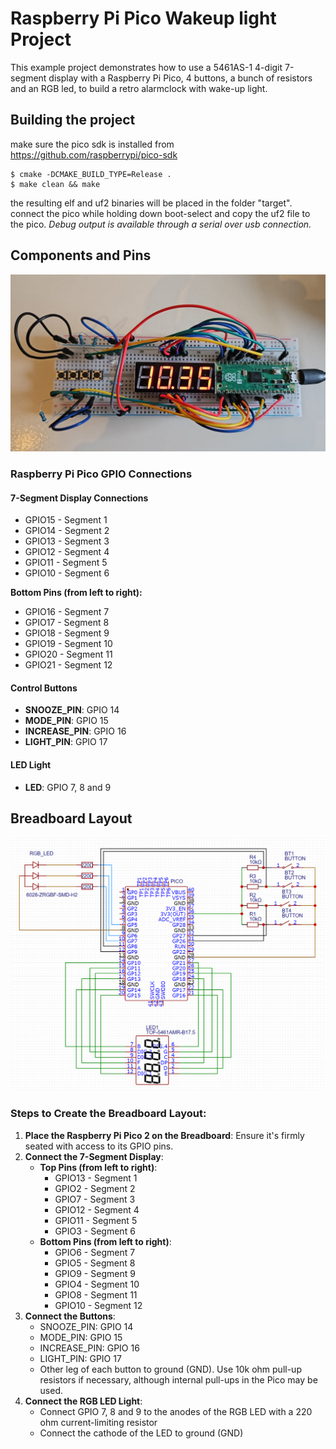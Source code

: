 # Raspberry Pi Pico Wakeup light Project

This example project demonstrates how to use a 5461AS-1 4-digit 7-segment display with a Raspberry Pi Pico, 4 buttons, a bunch of resistors and an RGB led, to build a retro alarmclock with wake-up light.

## Building the project
make sure the pico sdk is installed from https://github.com/raspberrypi/pico-sdk 
```
$ cmake -DCMAKE_BUILD_TYPE=Release .
$ make clean && make
```

the resulting elf and uf2 binaries will be placed in the folder "target". 
connect the pico while holding down boot-select and copy the uf2 file to the pico. 
_Debug output is available through a serial over usb connection._

## Components and Pins

![Breadboard layout](https://github.com/gdoct/alarmclock-cpp/blob/master/docs/breadboard.png "Breadboard image")
### Raspberry Pi Pico GPIO Connections

#### 7-Segment Display Connections
- GPIO15 - Segment 1
- GPIO14 - Segment 2
- GPIO13 - Segment 3
- GPIO12 - Segment 4
- GPIO11 - Segment 5
- GPIO10 - Segment 6

**Bottom Pins (from left to right):**
- GPIO16 - Segment 7
- GPIO17 - Segment 8
- GPIO18 - Segment 9
- GPIO19 - Segment 10
- GPIO20 - Segment 11
- GPIO21 - Segment 12

#### Control Buttons
- **SNOOZE_PIN**: GPIO 14
- **MODE_PIN**: GPIO 15
- **INCREASE_PIN**: GPIO 16
- **LIGHT_PIN**: GPIO 17

#### LED Light
- **LED**: GPIO 7, 8 and 9

## Breadboard Layout
![Component layout](https://github.com/gdoct/alarmclock-cpp/blob/master/docs/physical_layout.png "Component layout")

### Steps to Create the Breadboard Layout:
1. **Place the Raspberry Pi Pico 2 on the Breadboard**: Ensure it's firmly seated with access to its GPIO pins.
2. **Connect the 7-Segment Display**:
   - **Top Pins (from left to right)**: 
     - GPIO13 - Segment 1
     - GPIO2 - Segment 2
     - GPIO7 - Segment 3
     - GPIO12 - Segment 4
     - GPIO11 - Segment 5
     - GPIO3 - Segment 6
   - **Bottom Pins (from left to right)**:
     - GPIO6 - Segment 7
     - GPIO5 - Segment 8
     - GPIO9 - Segment 9
     - GPIO4 - Segment 10
     - GPIO8 - Segment 11
     - GPIO10 - Segment 12
3. **Connect the Buttons**:
   - SNOOZE_PIN: GPIO 14
   - MODE_PIN: GPIO 15
   - INCREASE_PIN: GPIO 16
   - LIGHT_PIN: GPIO 17
   - Other leg of each button to ground (GND). Use 10k ohm pull-up resistors if necessary, although internal pull-ups in the Pico may be used.
4. **Connect the RGB LED Light**:
   - Connect GPIO 7, 8 and 9 to the anodes of the RGB LED with a 220 ohm current-limiting resistor
   - Connect the cathode of the LED to ground (GND)

